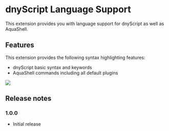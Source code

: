 # dnyScript Language Support

This extension provides you with language support for dnyScript as well as AquaShell.

## Features

This extension provides the following syntax highlighting features:
- dnyScript basic syntax and keywords
- AquaShell commands including all default plugins

![](https://i.imgur.com/I02zLTa.png)

## Release notes

### 1.0.0
* Initial release
